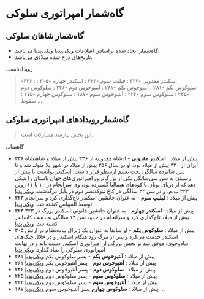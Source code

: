# گاه‌شمار امپراتوری سلوکی

## گاه‌شمار شاهان سلوکی

- گاه‌شمار ایجاد شده براساس اطلاعات ویکی‌پدیا [ویکی‌پدیا](https://w.wiki/ALhg) می‌باشد.
- تاریخ‌های درج شده میلادی می‌باشد.

...رویدادنامه
  > -۳۳۶ : اسکندر مقدونی
  > -۳۲۳ : فیلیپ سوم
  > -۳۲۳ : اسکندر چهارم
  > -۳۰۵ : سلوکوس یکم
  > -۲۸۱ : آنتیوخوس یکم
  > -۲۶۱ : آنتیوخوس دوم
  > -۲۴۶ : سلوکوس دوم
  > -۲۲۵ : سلوکوس سوم
  > -۲۲۲ : آنتیوخوس سوم
  > -۱۸۷ : سلوکوس چهارم
  > -۱۷۵ : سقوط
...

## گاه‌شمار رویدادهای امپراتوری سلوکی

> این بخش نیازمند مشارکت است.

...گاهنما
- ۳۳۶ پیش از میلاد
  : **اسکندر مقدونی** - ادشاه مقدونیه از ۳۳۶ پیش از میلاد و شاهنشاه ایران از ۳۳۰ پیش از میلاد بود، او در سال ۳۵۶ پیش از میلاد در شهر پلا متولد شد و تا سن شانزده سالگی تحت تعلیم ارسطو قرار داشت. اسکندر توانست تا پیش از رسیدن به سن سی‌سالگی یکی از بزرگ‌ترین امپراتوری‌های جهان باستان را شکل دهد که از دریای یونان تا کوه‌های هیمالیا گسترده بود، وی سرانجام در ۱۰ یا ۱۱ ژوئن ۳۲۳ پ.م. و در سن ۳۲ سالگی در کاخ نبوکدنصر دوم در بابل درگذشت. [ویکی‌پدیا](https://fa.wikipedia.org/wiki/%D8%A7%D8%B3%DA%A9%D9%86%D8%AF%D8%B1_%D9%85%D9%82%D8%AF%D9%88%D9%86%DB%8C)
- ۳۲۳ پیش از میلاد
  : **فیلیپ سوم** - به عنوان جانشین اسکندر تاج‌گذاری کرد و سرانجام توسط المپیاس کشته شد. [ویکی‌پدیا](https://fa.wikipedia.org/wiki/%D9%81%DB%8C%D9%84%DB%8C%D9%BE_%D8%B3%D9%88%D9%85_%D9%85%D9%82%D8%AF%D9%88%D9%86%DB%8C%D9%87)
- ۳۲۳ پیش از میلاد
  : **اسکندر چهارم** - به عنوان جانشین قانونی اسکندر بزرگ در ۳۲۳ پیش از میلاد تاج‌گذاری کرد و سرانجام در حدود سن ۱۴ سالگی به دست کاساندر کشته شد. [ویکی‌پدیا](https://fa.wikipedia.org/wiki/%D8%A7%D8%B3%DA%A9%D9%86%D8%AF%D8%B1_%DA%86%D9%87%D8%A7%D8%B1%D9%85)
- ۳۰۵ پیش از میلاد
  : **سلوکوس یکم** - او سابقاً به عنوان یک ژنرال پیاده‌نظام در ارتش اسکندر خدمت می‌کرد و پس از مرگ زود هنگام اسکندر و در خلال جنگ‌های دیادوخوی، موفق شد بر بخش بزرگی از امپراتوری اسکندر دست یابد و در نهایت امپراتوری سلوکی را بنیاد گذارد. [ویکی‌پدیا](https://fa.wikipedia.org/wiki/%D8%B3%D9%84%D9%88%DA%A9%D9%88%D8%B3_%DB%8C%DA%A9%D9%85)
- ۲۸۱ پیش از میلاد
  : **آنتیوخوس یکم** - پسر سلوکوس یکم [ویکی‌پدیا](https://fa.wikipedia.org/wiki/%D8%A2%D9%86%D8%AA%DB%8C%D9%88%D8%AE%D9%88%D8%B3_%DB%8C%DA%A9%D9%85)
- ۲۶۱ پیش از میلاد
  : **آنتیوخوس دوم** - پسر آنتیوخوس یکم [ویکی‌پدیا](https://fa.wikipedia.org/wiki/%D8%A2%D9%86%D8%AA%DB%8C%D9%88%D8%AE%D9%88%D8%B3_%D8%AF%D9%88%D9%85)
- ۲۴۶ پیش از میلاد
  : **سلوکوس دوم** - پسر آنتیوخوس دوم [ویکی‌پدیا](https://fa.wikipedia.org/wiki/%D8%B3%D9%84%D9%88%DA%A9%D9%88%D8%B3_%D8%AF%D9%88%D9%85)
- ۲۲۵ پیش از میلاد
  : **سلوکوس سوم** - پسر سلوکوس دوم [ویکی‌پدیا](https://fa.wikipedia.org/wiki/%D8%B3%D9%84%D9%88%DA%A9%D9%88%D8%B3_%D8%B3%D9%88%D9%85)
- ۲۲۲ پیش از میلاد
  : **آنتیوخوس سوم** - پسر سلوکوس دوم [ویکی‌پدیا](https://fa.wikipedia.org/wiki/%D8%A2%D9%86%D8%AA%DB%8C%D9%88%D8%AE%D9%88%D8%B3_%D8%B3%D9%88%D9%85)
- ۱۸۷ پیش از میلاد
  : **سلوکوس چهارم** پسر آنتیوخوس سوم [ویکی‌پدیا](https://fa.wikipedia.org/wiki/%D8%B3%D9%84%D9%88%DA%A9%D9%88%D8%B3_%DA%86%D9%87%D8%A7%D8%B1%D9%85)
...